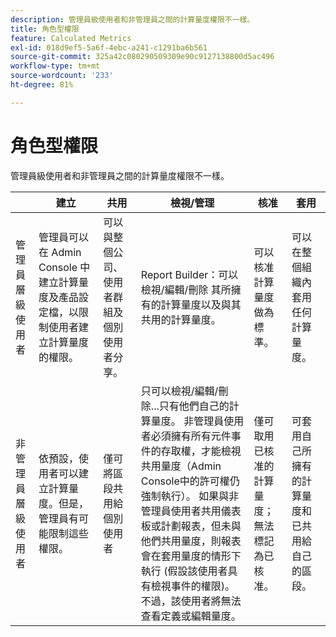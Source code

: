```yaml
---
description: 管理員級使用者和非管理員之間的計算量度權限不一樣。
title: 角色型權限
feature: Calculated Metrics
exl-id: 018d9ef5-5a6f-4ebc-a241-c1291ba6b561
source-git-commit: 325a42c080290509309e90c9127138800d5ac496
workflow-type: tm+mt
source-wordcount: '233'
ht-degree: 81%

---
```


# 角色型權限

管理員級使用者和非管理員之間的計算量度權限不一樣。

|  | 建立 | 共用 | 檢視/管理 | 核准 | 套用 |
|--- |--- |--- |--- |--- |--- |
| 管理員層級使用者 | 管理員可以在 Admin Console 中建立計算量度及產品設定檔，以限制使用者建立計算量度的權限。 | 可以與整個公司、使用者群組及個別使用者分享。 | Report Builder：可以檢視/編輯/刪除 其所擁有的計算量度以及與其共用的計算量度。 | 可以核准計算量度做為標準。 | 可以在整個組織內套用任何計算量度。 |
| 非管理員層級使用者 | 依預設，使用者可以建立計算量度。但是，管理員有可能限制這些權限。 | 僅可將區段共用給個別使用者 | 只可以檢視/編輯/刪除...只有他們自己的計算量度。 非管理員使用者必須擁有所有元件事件的存取權，才能檢視共用量度（Admin Console中的許可權仍強制執行）。  如果與非管理員使用者共用儀表板或計劃報表，但未與他們共用量度，則報表會在套用量度的情形下執行 (假設該使用者具有檢視事件的權限)。不過，該使用者將無法查看定義或編輯量度。 | 僅可取用已核准的計算量度；無法標記為已核准。 | 可套用自己所擁有的計算量度和已共用給自己的區段。 |
